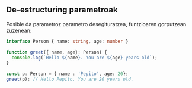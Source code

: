 ## De-estructuring parametroak

Posible da parametroz parametro desegituratzea, funtzioaren gorputzean zuzenean:

```typescript
interface Person { name: string, age: number }

function greet({ name, age}: Person) {
  console.log(`Hello ${name}. You are ${age} years old`);
}

const p: Person = { name : 'Pepito', age: 20};
greet(p); // Hello Pepito. You are 20 years old.

```
